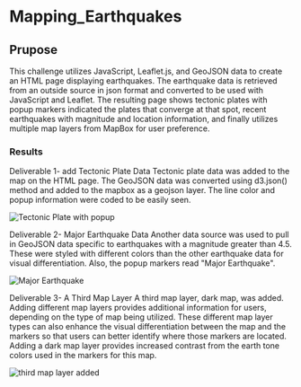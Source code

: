 # Mapping_Earthquakes

## Prupose
This challenge utilizes JavaScript, Leaflet.js, and GeoJSON data to create an HTML page displaying earthquakes.  The earthquake data is retrieved from an outside source in json format and converted to be used with JavaScript and Leaflet.  The resulting page shows tectonic plates with popup markers indicated the plates that converge at that spot, recent earthquakes with magnitude and location information, and finally utilizes multiple map layers from MapBox for user preference.  


### Results
Deliverable 1- add Tectonic Plate Data
Tectonic plate data was added to the map on the HTML page.  The GeoJSON data was converted using d3.json() method and added to the mapbox as a geojson layer.  The line color and popup information were coded to be easily seen.  

![Tectonic Plate with popup](https://user-images.githubusercontent.com/79231355/120911607-4e662d80-c64e-11eb-8cae-ad370aecf899.png)


Deliverable 2- Major Earthquake Data
Another data source was used to pull in GeoJSON data specific to earthquakes with a magnitude greater than 4.5.  These were styled with different colors than the other earthquake data for visual differentiation.  Also, the popup markers read "Major Earthquake".  

![Major Earthquake](https://user-images.githubusercontent.com/79231355/120911652-97b67d00-c64e-11eb-945c-73950d0e8469.png)

Deliverable 3- A Third Map Layer
A third map layer, dark map, was added.  Adding different map layers provides additional information for users, depending on the type of map being utilized.  These different map layer types can also enhance the visual differentiation between the map and the markers so that users can better identify where those markers are located.  Adding a dark map layer provides increased contrast from the earth tone colors used in the markers for this map.  

![third map layer added](https://user-images.githubusercontent.com/79231355/120911681-d3514700-c64e-11eb-992f-ef6a75a8ed58.png)


